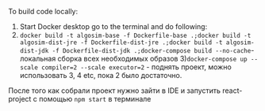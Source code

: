To build code locally: 
1) Start Docker desktop
go to the terminal and do following:
2) ```docker build -t algosim-base -f Dockerfile-base .;docker build -t algosim-dist-jre -f Dockerfile-dist-jre .;docker build -t algosim-dist-jdk -f Dockerfile-dist-jdk .;docker-compose build --no-cache```- локальная сборка всех необходимых образов
3)```docker-compose up --scale compiler=2 --scale executor=2``` - поднять проект, можно использовать 3, 4 etc, пока 2 было достаточно.

После того как собрали проект нужно зайти в IDE и запустить react-project с помощью ```npm start``` в терминале 
